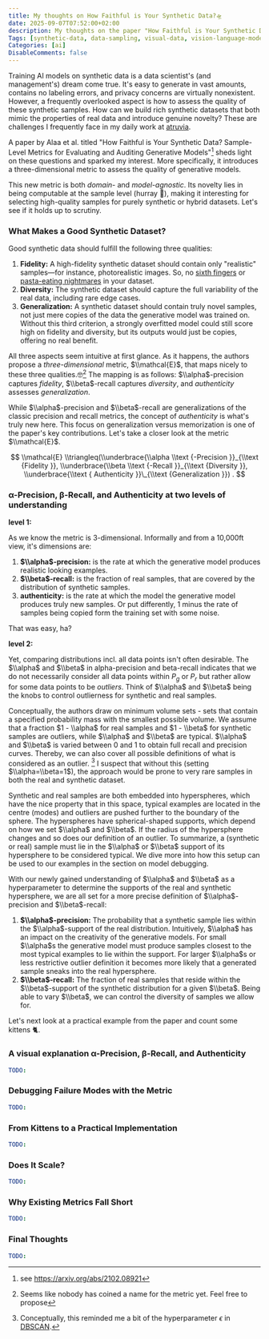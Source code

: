 ```yaml
---
title: My thoughts on How Faithful is Your Synthetic Data?🛸
date: 2025-09-07T07:52:00+02:00
description: My thoughts on the paper "How Faithful is Your Synthetic Data?".
Tags: [synthetic-data, data-sampling, visual-data, vision-language-models, paper]
Categories: [ai]
DisableComments: false
---
```


Training AI models on synthetic data is a data scientist's (and management's) dream come true. It's easy to generate in vast amounts, contains no labeling errors, and privacy concerns are virtually nonexistent. However, a frequently overlooked aspect is how to assess the quality of these synthetic samples. How can we build rich synthetic datasets that both mimic the properties of real data and introduce genuine novelty? These are challenges I frequently face in my daily work at [atruvia](https://atruvia.de/).

A paper by Alaa et al. titled "How Faithful is Your Synthetic Data? Sample-Level Metrics for Evaluating and Auditing Generative Models"[^1] sheds light on these questions and sparked my interest. More specifically, it introduces a three-dimensional metric to assess the quality of generative models.

This new metric is both *domain-* and *model-agnostic*. Its novelty lies in being computable at the sample level (hurray 🎉), making it interesting for selecting high-quality samples for purely synthetic or hybrid datasets. Let's see if it holds up to scrutiny.

### What Makes a Good Synthetic Dataset?

Good synthetic data should fulfill the following three qualities:

1. **Fidelity:** A high-fidelity synthetic dataset should contain only "realistic" samples—for instance, photorealistic images. So, no [sixth fingers](https://medium.com/@sanderink.ursina/why-do-ai-models-sometimes-produce-images-with-six-fingers-da4cd53f3313) or [pasta-eating nightmares](https://en.wikipedia.org/wiki/Will_Smith_Eating_Spaghetti_test) in your dataset.
1. **Diversity:** The synthetic dataset should capture the full variability of the real data, including rare edge cases.
1. **Generalization:** A synthetic dataset should contain truly novel samples, not just mere copies of the data the generative model was trained on. Without this third criterion, a strongly overfitted model could still score high on fidelity and diversity, but its outputs would just be copies, offering no real benefit.

All three aspects seem intuitive at first glance. As it happens, the authors propose a *three-dimensional* metric, $\\mathcal{E}$, that maps nicely to these three qualities.🤓[^2] The mapping is as follows: $\\alpha$-precision captures *fidelity*, $\\beta$-recall captures *diversity*, and *authenticity* assesses *generalization*.

While $\\alpha$-precision and $\\beta$-recall are generalizations of the classic precision and recall metrics, the concept of *authenticity* is what's truly new here. This focus on generalization versus memorization is one of the paper's key contributions. Let's take a closer look at the metric $\\mathcal{E}$.

$$
\\mathcal{E} \\triangleq(\\underbrace{\\alpha \\text {-Precision }}_{\\text {Fidelity }}, \\underbrace{\\beta \\text {-Recall }}_{\\text {Diversity }}, \\underbrace{\\text { Authenticity }}\_{\\text {Generalization }}) .
$$

### α-Precision, β-Recall, and Authenticity at two levels of understanding

**level 1:**

As we know the metric is 3-dimensional. Informally and from a 10,000ft view, it's dimensions are:

1. **$\\alpha$-precision:** is the rate at which the generative model produces realistic looking examples.
1. **$\\beta$-recall:** is the fraction of real samples, that are covered by the distribution of synthetic samples.
1. **authenticity:** is the rate at which the model the generative model produces truly new samples. Or put differently, 1 minus the rate of samples being copied form the training set with some noise.

That was easy, ha?

**level 2:**

Yet, comparing distributions incl. all data points isn't often desirable. The $\\alpha$ and $\\beta$ in alpha-precision and beta-recall indicates that we do not necessarily consider all data points within $P_g$ or $P_r$ but rather allow for some data points to be *outliers*. Think of $\\alpha$ and $\\beta$ being the knobs to control outlierness for synthetic and real samples.

Conceptually, the authors draw on minimum volume sets - sets that contain a specified probability mass with the smallest possible volume. We assume that a fraction $1 - \\alpha$ for real samples and $1 - \\beta$ for synthetic samples are outliers, while $\\alpha$ and $\\beta$ are typical. $\\alpha$ and $\\beta$ is varied between 0 and 1 to obtain full recall and precision curves. Thereby, we can also cover all possible definitions of what is considered as an outlier. [^3] I suspect that without this (setting $\\alpha=\\beta=1$), the approach would be prone to very rare samples in both the real and synthetic dataset.

Synthetic and real samples are both embedded into hyperspheres, which have the nice property that in this space, typical examples are located in the centre (modes) and outliers are pushed further to the boundary of the sphere. The hyperspheres have spherical-shaped supports, which depend on how we set $\\alpha$ and $\\beta$. If the radius of the hypersphere changes and so does our definition of an outlier. To summarize, a (synthetic or real) sample must lie in the $\\alpha$ or $\\beta$ support of its hypersphere to be considered typical. We dive more into how this setup can be used to our examples in the section on model debugging.

With our newly gained understanding of $\\alpha$ and $\\beta$ as a hyperparameter to determine the supports of the real and synthetic hypersphere, we are all set for a more precise definition of $\\alpha$-precision and $\\beta$-recall:

1. **$\\alpha$-precision:** The probability that a synthetic sample lies within the $\\alpha$-support of the real distribution. Intuitively, $\\alpha$ has an impact on the creativity of the generative models. For small $\\alpha$s the generative model must produce samples closest to the most typical examples to lie within the support. For larger $\\alpha$s or less restrictive outlier definition it becomes more likely that a generated sample sneaks into the real hypersphere.
1. **$\\beta$-recall:** The fraction of real samples that reside within the $\\beta$-support of the synthetic distribution for a given $\\beta$. Being able to vary $\\beta$, we can control the diversity of samples we allow for.

Let's next look at a practical example from the paper and count some kittens 🐈.

### A visual explanation α-Precision, β-Recall, and Authenticity

```yaml
TODO:
```

### Debugging Failure Modes with the Metric

```yaml
TODO:
```

### From Kittens to a Practical Implementation

```yaml
TODO:
```

### Does It Scale?

```yaml
TODO:
```

### Why Existing Metrics Fall Short

```yaml
TODO:
```

### Final Thoughts

```yaml
TODO:
```

[^1]: see https://arxiv.org/abs/2102.08921

[^2]: Seems like nobody has coined a name for the metric yet. Feel free to propose

[^3]: Conceptually, this reminded me a bit of the hyperparameter $\epsilon$ in [DBSCAN](https://en.wikipedia.org/wiki/DBSCAN).
